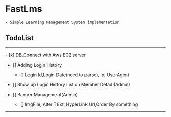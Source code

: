# FastLms
    - Simple Learning Management System implementation
## TodoList
<hr/>
- [x] DB_Connect with Aws EC2 server


- [] Adding Login History
  - [] Login Id,Login Date(need to parse), Ip, UserAgent


- [] Show up Login History List on Member Detail (Admin)


- [] Banner Management(Admin)
  - [] ImgFile, Alter TExt, HyperLink Url,Order By something
<hr/>
